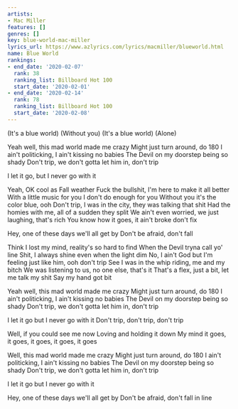```yaml
---
artists:
- Mac Miller
features: []
genres: []
key: blue-world-mac-miller
lyrics_url: https://www.azlyrics.com/lyrics/macmiller/blueworld.html
name: Blue World
rankings:
- end_date: '2020-02-07'
  rank: 38
  ranking_list: Billboard Hot 100
  start_date: '2020-02-01'
- end_date: '2020-02-14'
  rank: 78
  ranking_list: Billboard Hot 100
  start_date: '2020-02-08'
---
```


(It's a blue world)
(Without you)
(It's a blue world)
(Alone)

Yeah well, this mad world made me crazy
Might just turn around, do 180
I ain't politicking, I ain't kissing no babies
The Devil on my doorstep being so shady
Don't trip, we don't gotta let him in, don't trip

I let it go, but I never go with it

Yeah, OK cool as Fall weather
Fuck the bullshit, I'm here to make it all better
With a little music for you
I don't do enough for you
Without you it's the color blue, ooh
Don't trip, I was in the city, they was talking that shit
Had the homies with me, all of a sudden they split
We ain't even worried, we just laughing, that's rich
You know how it goes, it ain't broke don't fix

Hey, one of these days we'll all get by
Don't be afraid, don't fall

Think I lost my mind, reality's so hard to find
When the Devil tryna call yo' line
Shit, I always shine even when the light dim
No, I ain't God but I'm feeling just like him, ooh don't trip
See I was in the whip riding, me and my bitch
We was listening to us, no one else, that's it
That's a flex, just a bit, let me talk my shit
Say my hand got bit

Yeah well, this mad world made me crazy
Might just turn around, do 180
I ain't politicking, I ain't kissing no babies
The Devil on my doorstep being so shady
Don't trip, we don't gotta let him in, don't trip

I let it go but I never go with it
Don't trip, don't trip, don't trip

Well, if you could see me now
Loving and holding it down
My mind it goes, it goes, it goes, it goes, it goes

Well, this mad world made me crazy
Might just turn around, do 180
I ain't politicking, I ain't kissing no babies
The Devil on my doorstep being so shady
Don't trip, we don't gotta let him in, don't trip

I let it go but I never go with it

Hey, one of these days we'll all get by
Don't be afraid, don't fall in line



